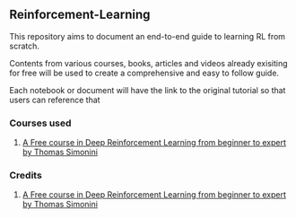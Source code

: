 ## Reinforcement-Learning

This repository aims to document an end-to-end guide to learning RL from scratch.

Contents from various courses, books, articles and videos already exisiting for free will be used to create a comprehensive and easy to follow guide.

Each notebook or document will have the link to the original tutorial so that users can reference that

### Courses used

1. [A Free course in Deep Reinforcement Learning from beginner to expert by Thomas Simonini](https://simoninithomas.github.io/Deep_reinforcement_learning_Course/)

### Credits

1. [A Free course in Deep Reinforcement Learning from beginner to expert by Thomas Simonini](https://simoninithomas.github.io/Deep_reinforcement_learning_Course/)
